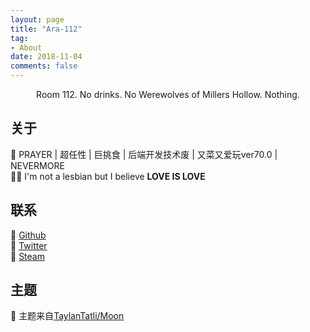 ```yaml
---
layout: page
title: "Ara-112"
tag:
- About
date: 2018-11-04
comments: false
---
```


<center>Room 112. No drinks. No Werewolves of Millers Hollow. Nothing.</center>

## 关于
  <span style="display: initial; width: 25px; height: 25px;">:ghost:</span> PRAYER \| 超任性 \| 巨挑食 \| 后端开发技术废 \| 又菜又爱玩ver70.0 \| NEVERMORE  
  <span style="display: initial; width: 25px; height: 25px;">:rainbow_flag:</span> I'm not a lesbian but I believe **LOVE IS LOVE**  

## 联系
 <span style="display: initial; width: 25px; height: 25px;">:rocket:</span> [Github](https://github.com/ara112)  
 <span style="display: initial; width: 25px; height: 25px;">:rocket:</span> [Twitter](https://twitter.com/AraJ112)  
 <span style="display: initial; width: 25px; height: 25px;">:rocket:</span> [Steam](https://steamcommunity.com/id/ara112)  

## 主题
 <span style="display: initial; width: 25px; height: 25px;">:pray:</span> 主题来自[TaylanTatli/Moon](https://github.com/TaylanTatli/Moon)
